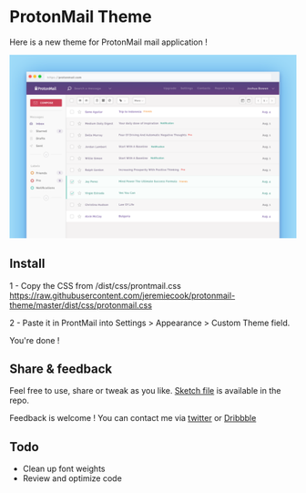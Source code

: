 # ProtonMail Theme

Here is a new theme for ProtonMail mail application !

![Alt text](/screenshot.png?raw=true "ProtonMail Theme")


## Install

1 - Copy the CSS from /dist/css/prontmail.css
https://raw.githubusercontent.com/jeremiecook/protonmail-theme/master/dist/css/protonmail.css

2 - Paste it in ProntMail into Settings > Appearance > Custom Theme field.

You're done !


## Share & feedback

Feel free to use, share or tweak as you like. [Sketch file](https://github.com/jeremiecook/protonmail-theme/raw/master/sketch/protonmail-theme.sketch) is available in the repo.

Feedback is welcome !  You can contact me via [twitter](https://twitter.com/jeremiecook) or [Dribbble](https://dribbble.com/shots/3248081-ProtonMail-Theme-Full-page)


## Todo

* Clean up font weights
* Review and optimize code


